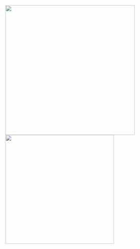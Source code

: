 <a href="https://github.com/anuraghazra/github-readme-stats">
  <img align="center" src="https://github-readme-stats.vercel.app/api?username=nycolassec&show_icons=true&title_color=05CD0E&text_color=05CD0E&bg_color=040504&icon_color=23A960&border_color=23A960" width=405/>
</a>
<a href="https://github.com/anuraghazra/convoychat">
  <img align="center" src="https://github-readme-stats.vercel.app/api/top-langs/?username=nycolassec&theme=aura&layout=compact&title_color=05CD0E&text_color=05CD0E&bg_color=040504&border_color=23A960" width=340 />
